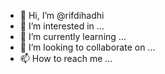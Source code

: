 - 👋 Hi, I’m @rifdihadhi
- 👀 I’m interested in ...
- 🌱 I’m currently learning ...
- 💞️ I’m looking to collaborate on ...
- 📫 How to reach me ...

<!---
rifdihadhi/rifdihadhi is a ✨ special ✨ repository because its `README.md` (this file) appears on your GitHub profile.
You can click the Preview link to take a look at your changes.
--->
